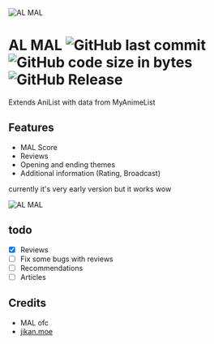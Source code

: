 ![AL MAL](https://raw.githubusercontent.com/pizza61/al-mal/master/icons/icon-48.png)

# AL MAL ![GitHub last commit](https://img.shields.io/github/last-commit/pizza61/al-mal.svg?style=for-the-badge) ![GitHub code size in bytes](https://img.shields.io/github/languages/code-size/pizza61/al-mal.svg?style=for-the-badge) ![GitHub Release](https://img.shields.io/github/release/pizza61/al-mal.svg?style=for-the-badge)
Extends AniList with data from MyAnimeList

## Features
* MAL Score
* Reviews
* Opening and ending themes
* Additional information (Rating, Broadcast)

currently it's very early version but it works wow

![AL MAL](https://i.imgur.com/pXqpKNZ.png)

## todo
- [x] Reviews
- [ ] Fix some bugs with reviews
- [ ] Recommendations
- [ ] Articles

## Credits
* MAL ofc
* [jikan.moe](https://jikan.moe)